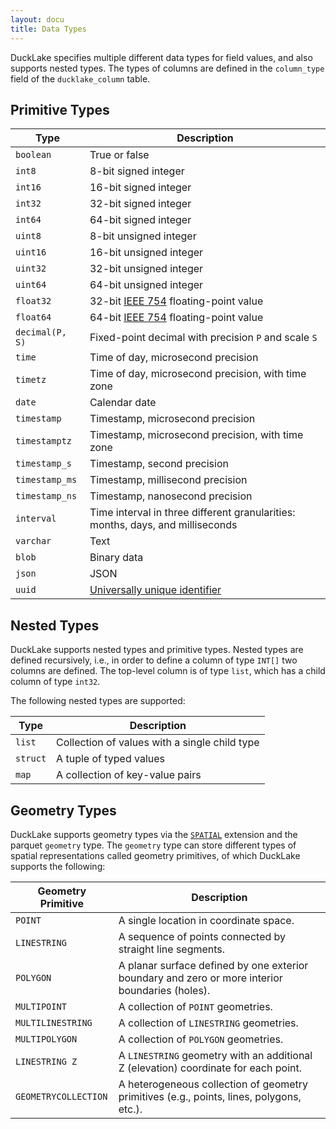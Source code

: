```yaml
---
layout: docu
title: Data Types
---
```


DuckLake specifies multiple different data types for field values, and also supports nested types.
The types of columns are defined in the `column_type` field of the `ducklake_column` table.

## Primitive Types

| Type            | Description                                                                                  |
| --------------- | -------------------------------------------------------------------------------------------- |
| `boolean`       | True or false                                                                                |
| `int8`          | 8-bit signed integer                                                                         |
| `int16`         | 16-bit signed integer                                                                        |
| `int32`         | 32-bit signed integer                                                                        |
| `int64`         | 64-bit signed integer                                                                        |
| `uint8`         | 8-bit unsigned integer                                                                       |
| `uint16`        | 16-bit unsigned integer                                                                      |
| `uint32`        | 32-bit unsigned integer                                                                      |
| `uint64`        | 64-bit unsigned integer                                                                      |
| `float32`       | 32-bit [IEEE 754](https://en.wikipedia.org/wiki/IEEE_754) floating-point value               |
| `float64`       | 64-bit [IEEE 754](https://en.wikipedia.org/wiki/IEEE_754) floating-point value               |
| `decimal(P, S)` | Fixed-point decimal with precision `P` and scale `S`                                         |
| `time`          | Time of day, microsecond precision                                                           |
| `timetz`        | Time of day, microsecond precision, with time zone                                           |
| `date`          | Calendar date                                                                                |
| `timestamp`     | Timestamp, microsecond precision                                                             |
| `timestamptz`   | Timestamp, microsecond precision, with time zone                                             |
| `timestamp_s`   | Timestamp, second precision                                                                  |
| `timestamp_ms`  | Timestamp, millisecond precision                                                             |
| `timestamp_ns`  | Timestamp, nanosecond precision                                                              |
| `interval`      | Time interval in three different granularities: months, days, and milliseconds               |
| `varchar`       | Text                                                                                         |
| `blob`          | Binary data                                                                                  |
| `json`          | JSON                                                                                         |
| `uuid`          | [Universally unique identifier](https://en.wikipedia.org/wiki/Universally_unique_identifier) |

## Nested Types

DuckLake supports nested types and primitive types. Nested types are defined recursively, i.e.,
in order to define a column of type `INT[]` two columns are defined. The top-level column is of type `list`, which has a child column of type `int32`.

The following nested types are supported:

| Type     | Description                                   |
| -------- | --------------------------------------------- |
| `list`   | Collection of values with a single child type |
| `struct` | A tuple of typed values                       |
| `map`    | A collection of key-value pairs               |

## Geometry Types

DuckLake supports geometry types via the [`SPATIAL`](https://duckdb.org/docs/stable/core_extensions/spatial/overview.html#the-geometry-type) extension and the parquet `geometry` type. The `geometry` type can store different types of spatial representations called geometry primitives, of which DuckLake supports the following:

| Geometry Primitive   | Description                                                                                           |
| -------------------- | ----------------------------------------------------------------------------------------------------- |
| `POINT`              | A single location in coordinate space.                                                                |
| `LINESTRING`         | A sequence of points connected by straight line segments.                                             |
| `POLYGON`            | A planar surface defined by one exterior boundary and zero or more interior boundaries (holes).       |
| `MULTIPOINT`         | A collection of `POINT` geometries.                                                                   |
| `MULTILINESTRING`    | A collection of `LINESTRING` geometries.                                                              |
| `MULTIPOLYGON`       | A collection of `POLYGON` geometries.                                                                 |
| `LINESTRING Z`       | A `LINESTRING` geometry with an additional Z (elevation) coordinate for each point.                   |
| `GEOMETRYCOLLECTION` | A heterogeneous collection of geometry primitives (e.g., points, lines, polygons, etc.).              |
